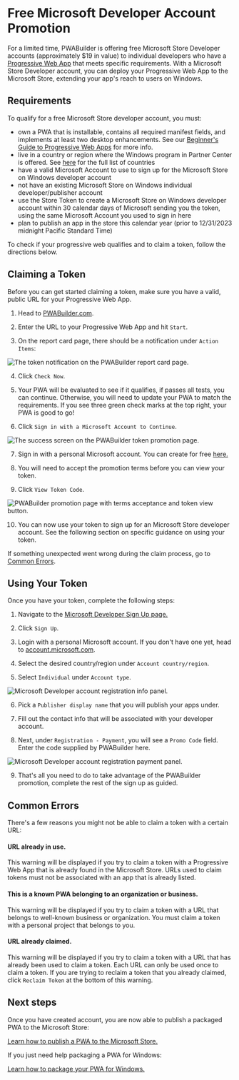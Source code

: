 # Free Microsoft Developer Account Promotion

For a limited time, PWABuilder is offering free Microsoft Store Developer accounts (approximately $19 in value) to individual developers who have a [Progressive Web App](/home/pwa-intro) that meets specific requirements. With a Microsoft Store Developer account, you can deploy your Progressive Web App to the Microsoft Store, extending your app's reach to users on Windows.

## Requirements 

To qualify for a free Microsoft Store developer account, you must:

  * own a PWA that is installable, contains all required manifest fields, and implements at least two desktop enhancements. See our [Beginner's Guide to Progressive Web Apps](/home/pwa-intro) for more info.
  * live in a country or region where the Windows program in Partner Center is offered. See [here](https://learn.microsoft.com/en-us/windows/apps/publish/partner-center/account-types-locations-and-fees#developer-account-and-app-submission-markets) for the full list of countries
  * have a valid Microsoft Account to use to sign up for the Microsoft Store on Windows developer account
  * not have an existing Microsoft Store on Windows individual developer/publisher account
  * use the Store Token to create a Microsoft Store on Windows developer account within 30 calendar days of Microsoft sending you the token, using the same Microsoft Account you used to sign in here
  * plan to publish an app in the store this calendar year (prior to 12/31/2023 midnight Pacific Standard Time)

To check if your progressive web qualifies and to claim a token, follow the directions below.

## Claiming a Token

Before you can get started claiming a token, make sure you have a valid, public URL for your Progressive Web App.

1. Head to [PWABuilder.com](https://www.pwabuilder.com/).

2. Enter the URL to your Progressive Web App and hit `Start`.

3. On the report card page, there should be a notification under `Action Items`:

<div class="docs-image">
   <img src="/assets/builder/store-promotion/token-action-item.png" alt="The token notification on the PWABuilder report card page. ">
</div>

4. Click `Check Now`.

5. Your PWA will be evaluated to see if it qualifies, if passes all tests, you can continue. Otherwise, you will need to update your PWA to match the requirements. If you see three green check marks at the top right, your PWA is good to go!

6. Click `Sign in with a Microsoft Account to Continue`.

<div class="docs-image">
   <img src="/assets/builder/store-promotion/tests-passed.png" alt="The success screen on the PWABuilder token promotion page.">
</div>

7. Sign in with a personal Microsoft account. You can create for free [here.](https://account.microsoft.com/account)

8. You will need to accept the promotion terms before you can view your token. 

9. Click `View Token Code`.

<div class="docs-image">
   <img src="/assets/builder/store-promotion/view-token-code.png" alt="PWABuilder promotion page with terms acceptance and token view button.">
</div>

10. You can now use your token to sign up for an Microsoft Store developer account. See the following section on specific guidance on using your token.

If something unexpected went wrong during the claim process, go to [Common Errors](/builder/store-promotion/#/?id=common-errors).

## Using Your Token

Once you have your token, complete the following steps:

1. Navigate to the [Microsoft Developer Sign Up page.](https://developer.microsoft.com/en-us/microsoft-store/register/)

2. Click `Sign Up`.

3. Login with a personal Microsoft account. If you don't have one yet, head to [account.microsoft.com](https://account.microsoft.com/).

4. Select the desired country/region  under `Account country/region`.

5. Select `Individual` under `Account type`.

<div class="docs-image">
    <img src="/assets/builder/store-promotion/promo-registration-info.png" alt="Microsoft Developer account registration info panel.">
</div>

6. Pick a `Publisher display name` that you will publish your apps under.

7. Fill out the contact info that will be associated with your developer account.

8. Next, under `Registration - Payment`, you will see a `Promo Code` field. Enter the code supplied by PWABuilder here.

<div class="docs-image">
    <img src="/assets/builder/store-promotion/promo-registration-payment.png" alt="Microsoft Developer account registration payment panel.">
</div>

9. That's all you need to do to take advantage of the PWABuilder promotion, complete the rest of the sign up as guided.

## Common Errors

There's a few reasons you might not be able to claim a token with a certain URL:
#### URL already in use.

This warning will be displayed if you try to claim a token with a Progressive Web App that is already found in the Microsoft Store. URLs used to claim tokens must not be associated with an app that is already listed.

#### This is a known PWA belonging to an organization or business.

This warning will be displayed if you try to claim a token with a URL that belongs to well-known business or organization. You must claim a token with a personal project that belongs to you.

#### URL already claimed.

This warning will be displayed if you try to claim a token with a URL that has already been used to claim a token. Each URL can only be used once to claim a token. If you are trying to reclaim a token that you already claimed, click `Reclaim Token` at the bottom of this warning.

## Next steps

Once you have created account, you are now able to publish a packaged PWA to the Microsoft Store:

[Learn how to publish a PWA to the Microsoft Store.](/builder/windows)

If you just need help packaging a PWA for Windows:

[Learn how to package your PWA for Windows.](/builder/windows?id=packaging)